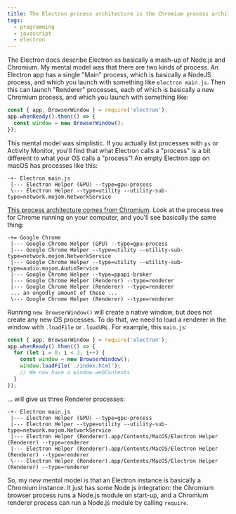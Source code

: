 ```yaml
---
title: The Electron process architecture is the Chromium process architecture
tags:
  - programming
  - javascript
  - electron
---
```


The Electron docs describe Electron as basically a mash-up of Node.js and Chromium. 
My mental model was that there are two kinds of process.
An Electron app has a single "Main" process,
which is basically a NodeJS process,
and which you launch with something like `electron main.js`.
Then this can launch "Renderer" processes,
each of which is basically a new Chromium process,
and which you launch with something like:

```js
const { app, BrowserWindow } = require('electron');
app.whenReady().then(() => {
  const window = new BrowserWindow();
});
```

This mental model was simplistic.
If you actually list processes with `ps` or Activity Monitor,
you'll find that
what Electron calls a "process" is a bit different to
what your OS calls a "process"!
An empty Electron app on macOS has processes like this:

```
-+- Electron main.js
 |--- Electron Helper (GPU) --type=gpu-process
 \--- Electron Helper --type=utility --utility-sub-type=network.mojom.NetworkService
```

[This process architecture comes from Chromium](https://www.chromium.org/developers/design-documents/multi-process-architecture).
Look at the process tree for Chrome running on your computer,
and you'll see basically the same thing:

```
-+= Google Chrome
 |--- Google Chrome Helper (GPU) --type=gpu-process
 |--- Google Chrome Helper --type=utility --utility-sub-type=network.mojom.NetworkService
 |--- Google Chrome Helper --type=utility --utility-sub-type=audio.mojom.AudioService
 |--- Google Chrome Helper --type=ppapi-broker
 |--- Google Chrome Helper (Renderer) --type=renderer
 |--- Google Chrome Helper (Renderer) --type=renderer
 ... an ungodly amount of these ...
 \--- Google Chrome Helper (Renderer) --type=renderer
```

Running `new BrowserWindow()` will create a native window,
but does not create any new OS processes.
To do that, we need to load a renderer in the window with `.loadFile` or `.loadURL`.
For example, this `main.js`:

```js
const { app, BrowserWindow } = require('electron');
app.whenReady().then(() => {
  for (let i = 0; i < 3; i++) {
    const window = new BrowserWindow();
    window.loadFile('./index.html');
    // We now have a window.webContents
  }
});
```

... will give us three Renderer processes:

```
-+- Electron main.js
 |--- Electron Helper (GPU) --type=gpu-process
 |--- Electron Helper --type=utility --utility-sub-type=network.mojom.NetworkService
 |--- Electron Helper (Renderer).app/Contents/MacOS/Electron Helper (Renderer) --type=renderer
 |--- Electron Helper (Renderer).app/Contents/MacOS/Electron Helper (Renderer) --type=renderer
 \--- Electron Helper (Renderer).app/Contents/MacOS/Electron Helper (Renderer) --type=renderer
```

So, my _new_ mental model is that an Electron instance is basically a Chromium instance.
It just has some Node.js integration:
the Chromium browser process runs a Node.js module on start-up,
and a Chromium renderer process can run a Node.js module by calling `require`.

